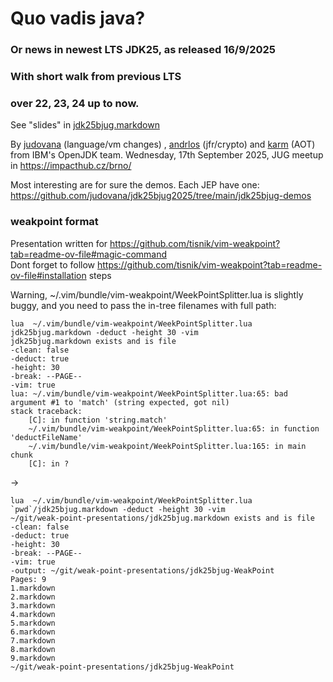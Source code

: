 #             Quo vadis java?
### Or news in newest LTS JDK25, as released 16/9/2025
###      With short walk from previous LTS
###        over 22, 23, 24 up to now.

See "slides" in [jdk25bjug.markdown](jdk25bjug.markdown) 

By [judovana](https://github.com/judovana) (language/vm changes) , [andrlos](https://github.com/andrlos) (jfr/crypto) and [karm](https://github.com/karm) (AOT) from IBM's OpenJDK team.
Wednesday, 17th September 2025, JUG meetup in https://impacthub.cz/brno/

Most interesting are for sure the demos. Each JEP have one: https://github.com/judovana/jdk25bjug2025/tree/main/jdk25bjug-demos
### weakpoint format
Presentation written for https://github.com/tisnik/vim-weakpoint?tab=readme-ov-file#magic-command<br>
Dont forget to follow https://github.com/tisnik/vim-weakpoint?tab=readme-ov-file#installation steps

Warning, ~/.vim/bundle/vim-weakpoint/WeekPointSplitter.lua is slightly buggy, and you need to pass the in-tree filenames with full path:

```
lua  ~/.vim/bundle/vim-weakpoint/WeekPointSplitter.lua  jdk25bjug.markdown -deduct -height 30 -vim
jdk25bjug.markdown exists and is file
-clean: false
-deduct: true
-height: 30
-break: --PAGE--
-vim: true
lua: ~/.vim/bundle/vim-weakpoint/WeekPointSplitter.lua:65: bad argument #1 to 'match' (string expected, got nil)
stack traceback:
	[C]: in function 'string.match'
	~/.vim/bundle/vim-weakpoint/WeekPointSplitter.lua:65: in function 'deductFileName'
	~/.vim/bundle/vim-weakpoint/WeekPointSplitter.lua:165: in main chunk
	[C]: in ?
```
->
```
lua  ~/.vim/bundle/vim-weakpoint/WeekPointSplitter.lua  `pwd`/jdk25bjug.markdown -deduct -height 30 -vim
~/git/weak-point-presentations/jdk25bjug.markdown exists and is file
-clean: false
-deduct: true
-height: 30
-break: --PAGE--
-vim: true
-output: ~/git/weak-point-presentations/jdk25bjug-WeakPoint
Pages: 9
1.markdown
2.markdown
3.markdown
4.markdown
5.markdown
6.markdown
7.markdown
8.markdown
9.markdown
~/git/weak-point-presentations/jdk25bjug-WeakPoint
```


